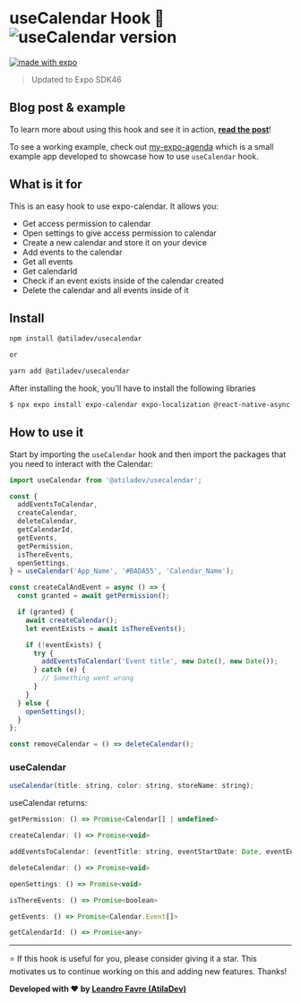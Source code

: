 # useCalendar Hook 🚀 <img alt="useCalendar version" src="https://img.shields.io/npm/v/@atiladev/usecalendar.svg?style=flat-square&label=Version&labelColor=000000&color=3949AB">

[![made with expo](https://img.shields.io/badge/MADE%20WITH%20EXPO-000.svg?style=for-the-badge&logo=expo&labelColor=4630eb&logoWidth=20)](https://github.com/expo/expo)

> Updated to Expo SDK46

## Blog post & example

To learn more about using this hook and see it in action, [**read the post**](https://medium.com/@FavreLeandro/how-to-use-usecalendar-hook-for-expo-and-react-native-a1d2bcc3aa1c)!

To see a working example, check out [my-expo-agenda](https://github.com/AtilaDev-team/my-expo-agenda) which is a small example app developed to showcase how to use `useCalendar` hook.

## What is it for

This is an easy hook to use expo-calendar. It allows you:

- Get access permission to calendar
- Open settings to give access permission to calendar
- Create a new calendar and store it on your device
- Add events to the calendar
- Get all events
- Get calendarId
- Check if an event exists inside of the calendar created
- Delete the calendar and all events inside of it

## Install

```sh
npm install @atiladev/usecalendar

or

yarn add @atiladev/usecalendar
```

After installing the hook, you'll have to install the following libraries

```sh
$ npx expo install expo-calendar expo-localization @react-native-async-storage/async-storage
```

## How to use it

Start by importing the `useCalendar` hook and then import the packages that you need to interact with the Calendar:

```js
import useCalendar from '@atiladev/usecalendar';

const {
  addEventsToCalendar,
  createCalendar,
  deleteCalendar,
  getCalendarId,
  getEvents,
  getPermission,
  isThereEvents,
  openSettings,
} = useCalendar('App_Name', '#BADA55', 'Calendar_Name');

const createCalAndEvent = async () => {
  const granted = await getPermission();

  if (granted) {
    await createCalendar();
    let eventExists = await isThereEvents();

    if (!eventExists) {
      try {
        addEventsToCalendar('Event title', new Date(), new Date());
      } catch (e) {
        // Something went wrong
      }
    }
  } else {
    openSettings();
  }
};

const removeCalendar = () => deleteCalendar();
```

### useCalendar

```js
useCalendar(title: string, color: string, storeName: string);
```

useCalendar returns:

```js
getPermission: () => Promise<Calendar[] | undefined>

createCalendar: () => Promise<void>

addEventsToCalendar: (eventTitle: string, eventStartDate: Date, eventEndDate: Date) => Promise<void>

deleteCalendar: () => Promise<void>

openSettings: () => Promise<void>

isThereEvents: () => Promise<boolean>

getEvents: () => Promise<Calendar.Event[]>

getCalendarId: () => Promise<any>
```

---

⭐️ If this hook is useful for you, please consider giving it a star. This motivates us to continue working on this and adding new features. Thanks!

**Developed with ❤️ by [Leandro Favre (AtilaDev)](https://github.com/AtilaDev-team)**
